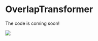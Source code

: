 # OverlapTransformer

The code is coming soon!

<img src="https://github.com/haomo-ai/OverlapTransformer/blob/master/query_database.gif" >  
